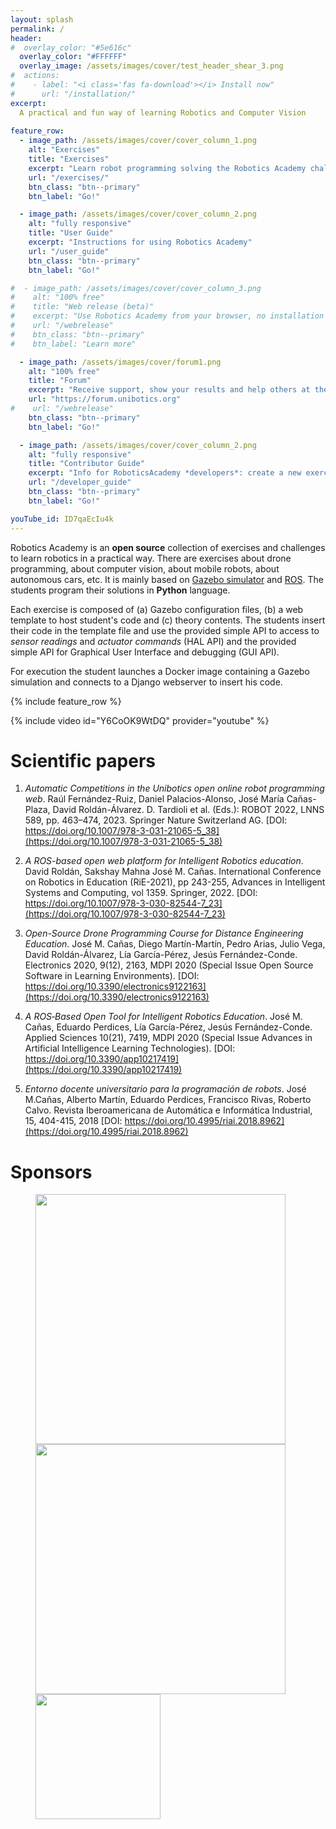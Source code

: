 ```yaml
---
layout: splash
permalink: /
header:
#  overlay_color: "#5e616c"
  overlay_color: "#FFFFFF"
  overlay_image: /assets/images/cover/test_header_shear_3.png
#  actions:
#    - label: "<i class='fas fa-download'></i> Install now"
#      url: "/installation/"
excerpt: 
  A practical and fun way of learning Robotics and Computer Vision
  
feature_row:
  - image_path: /assets/images/cover/cover_column_1.png
    alt: "Exercises"
    title: "Exercises"
    excerpt: "Learn robot programming solving the Robotics Academy challenges"
    url: "/exercises/"
    btn_class: "btn--primary"
    btn_label: "Go!"

  - image_path: /assets/images/cover/cover_column_2.png
    alt: "fully responsive"
    title: "User Guide"
    excerpt: "Instructions for using Robotics Academy"
    url: "/user_guide"
    btn_class: "btn--primary"
    btn_label: "Go!"

#  - image_path: /assets/images/cover/cover_column_3.png
#    alt: "100% free"
#    title: "Web release (beta)"
#    excerpt: "Use Robotics Academy from your browser, no installation required"
#    url: "/webrelease"
#    btn_class: "btn--primary"
#    btn_label: "Learn more"

  - image_path: /assets/images/cover/forum1.png
    alt: "100% free"
    title: "Forum"
    excerpt: "Receive support, show your results and help others at the community forum"
    url: "https://forum.unibotics.org"
#    url: "/webrelease"
    btn_class: "btn--primary"
    btn_label: "Go!"

  - image_path: /assets/images/cover/cover_column_2.png
    alt: "fully responsive"
    title: "Contributor Guide"
    excerpt: "Info for RoboticsAcademy *developers*: create a new exercise, improve documentation, fix bugs.... Contributors are welcome!"
    url: "/developer_guide"
    btn_class: "btn--primary"
    btn_label: "Go!"

youTube_id: ID7qaEcIu4k
---
```



Robotics Academy is an **open source** collection of exercises and challenges to learn robotics in a practical way.
There are exercises about drone programming, about computer vision, about mobile robots, about autonomous cars, etc. 
It is mainly based on [Gazebo simulator](http://gazebosim.org) and [ROS](https://www.ros.org). The students program their solutions in **Python** language.

Each exercise is composed of (a) Gazebo configuration files, (b) a web template to host student's code and (c) theory contents. The students insert their code in the template file and use the provided simple API to access to _sensor readings_ and _actuator commands_ (HAL API) and the provided simple API for Graphical User Interface and debugging (GUI API).

For execution the student launches a Docker image containing a Gazebo simulation and connects to a Django webserver to insert his code.

{% include feature_row %}

{% include video id="Y6CoOK9WtDQ" provider="youtube" %}


# Scientific papers

1. *Automatic Competitions in the Unibotics open online robot programming web*.
Raúl Fernández-Ruiz, Daniel Palacios-Alonso, José Marı́a Cañas-Plaza, David Roldán-Álvarez. D. Tardioli et al. (Eds.): ROBOT 2022, LNNS 589, pp. 463–474, 2023. Springer Nature Switzerland AG. [DOI: https://doi.org/10.1007/978-3-031-21065-5_38](https://doi.org/10.1007/978-3-031-21065-5_38)

2. *A ROS-based open web platform for Intelligent Robotics education*. David Roldán, Sakshay Mahna José M. Cañas. International Conference on Robotics in Education (RiE-2021), pp 243-255, Advances in Intelligent Systems and Computing, vol 1359. Springer, 2022. [DOI: https://doi.org/10.1007/978-3-030-82544-7_23](https://doi.org/10.1007/978-3-030-82544-7_23)

3. *Open-Source Drone Programming Course for Distance Engineering Education*. José M. Cañas, Diego Martín-Martín, Pedro Arias, Julio Vega, David Roldán-Álvarez, Lía García-Pérez, Jesús Fernández-Conde. Electronics 2020, 9(12), 2163, MDPI 2020 (Special Issue Open Source Software in Learning Environments). [DOI: https://doi.org/10.3390/electronics9122163](https://doi.org/10.3390/electronics9122163)

4. *A ROS‐Based Open Tool for Intelligent Robotics Education*. José M. Cañas, Eduardo Perdices, Lía García-Pérez, Jesús Fernández-Conde. Applied Sciences 10(21), 7419, MDPI 2020 (Special Issue Advances in Artificial Intelligence Learning Technologies). [DOI: https://doi.org/10.3390/app10217419](https://doi.org/10.3390/app10217419)

5. *Entorno docente universitario para la programación de robots*. José M.Cañas, Alberto Martín, Eduardo Perdices, Francisco Rivas, Roberto Calvo. Revista Iberoamericana de Automática e Informática Industrial, 15, 404-415, 2018 [DOI: https://doi.org/10.4995/riai.2018.8962](https://doi.org/10.4995/riai.2018.8962)

# Sponsors

<figure class="third">
    <a href="https://www.urjc.es/" target="_blank"><img src="{{ site.url }}{{ site.baseurl }}/assets/images/cover/logoURJC.jpg" style="width:400px;"></a>
    <a href="https://github.com/RoboticsLabURJC" target="_blank"><img src="{{ site.url }}{{ site.baseurl }}/assets/images/cover/peloto.png" style="width:400px;"></a>
    <a href="https://summerofcode.withgoogle.com" target="_blank"><img src="{{ site.url }}{{ site.baseurl }}/assets/images/cover/gsoc.png" style="width:200px;"></a>
</figure>
